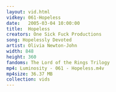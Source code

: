 ```yaml
---
layout: vid.html
vidkey: 061-Hopeless
date:   2005-03-04 10:00:00
title:  Hopeless
creators: One Sick Fuck Productions
song: Hopelessly Devoted
artist: Olivia Newton-John
width: 848
height: 360
fandoms: The Lord of the Rings Trilogy
mp4: Luminosity - 061 - Hopeless.m4v
mp4size: 36.37 MB
collection: vids
---
```


  <div>
  
  </div>
  